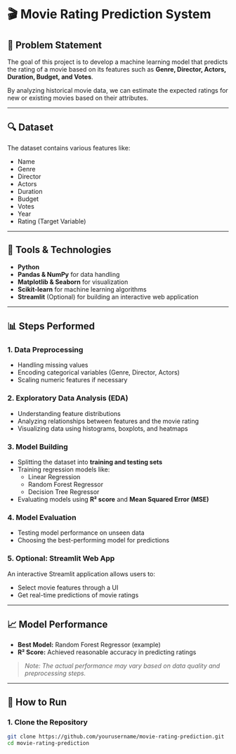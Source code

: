 # 🎬 Movie Rating Prediction System

## 📌 Problem Statement
The goal of this project is to develop a machine learning model that predicts the rating of a movie based on its features such as **Genre, Director, Actors, Duration, Budget, and Votes**.

By analyzing historical movie data, we can estimate the expected ratings for new or existing movies based on their attributes.

---

## 🔍 Dataset
The dataset contains various features like:
- Name
- Genre
- Director
- Actors
- Duration
- Budget
- Votes
- Year
- Rating (Target Variable)

---

## 🔧 Tools & Technologies
- **Python**
- **Pandas & NumPy** for data handling
- **Matplotlib & Seaborn** for visualization
- **Scikit-learn** for machine learning algorithms
- **Streamlit** (Optional) for building an interactive web application

---

## 📊 Steps Performed

### 1. Data Preprocessing
- Handling missing values
- Encoding categorical variables (Genre, Director, Actors)
- Scaling numeric features if necessary

### 2. Exploratory Data Analysis (EDA)
- Understanding feature distributions
- Analyzing relationships between features and the movie rating
- Visualizing data using histograms, boxplots, and heatmaps

### 3. Model Building
- Splitting the dataset into **training and testing sets**
- Training regression models like:
  - Linear Regression
  - Random Forest Regressor
  - Decision Tree Regressor
- Evaluating models using **R² score** and **Mean Squared Error (MSE)**

### 4. Model Evaluation
- Testing model performance on unseen data
- Choosing the best-performing model for predictions

### 5. Optional: Streamlit Web App
An interactive Streamlit application allows users to:
- Select movie features through a UI
- Get real-time predictions of movie ratings

---

## 📈 Model Performance
- **Best Model:** Random Forest Regressor (example)
- **R² Score:** Achieved reasonable accuracy in predicting ratings

> *Note: The actual performance may vary based on data quality and preprocessing steps.*

---

## 🚀 How to Run

### 1. Clone the Repository
```bash
git clone https://github.com/yourusername/movie-rating-prediction.git
cd movie-rating-prediction
